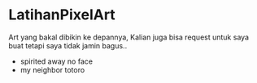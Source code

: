 # LatihanPixelArt

Art yang bakal dibikin ke depannya, Kalian juga bisa request untuk saya buat tetapi saya tidak jamin bagus..
- spirited away no face 
- my neighbor totoro 
